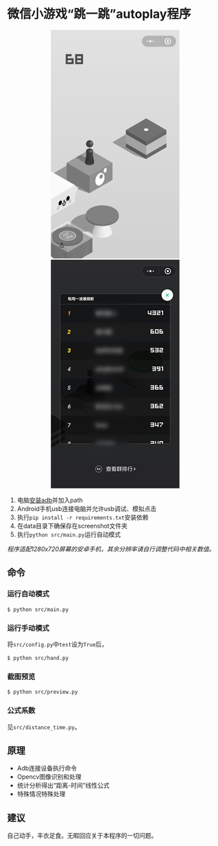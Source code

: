 # 微信小游戏“跳一跳”autoplay程序

<p align="center">
<img src="https://raw.githubusercontent.com/shenfe/wechat-jump-game/master/readme_assets/game.png">
<img src="https://raw.githubusercontent.com/shenfe/wechat-jump-game/master/readme_assets/score.jpg">
</p>

1. 电脑[安装adb](https://www.xda-developers.com/install-adb-windows-macos-linux/)并加入path
1. Android手机usb连接电脑并允许usb调试、模拟点击
1. 执行`pip install -r requirements.txt`安装依赖
1. 在data目录下确保存在screenshot文件夹
1. 执行`python src/main.py`运行自动模式

*程序适配1280x720屏幕的安卓手机，其余分辨率请自行调整代码中相关数值。*

## 命令

### 运行自动模式

```commandline
$ python src/main.py
```

### 运行手动模式

将`src/config.py`中`test`设为`True`后，

```commandline
$ python src/hand.py
```

### 截图预览

```commandline
$ python src/preview.py
```

### 公式系数

见`src/distance_time.py`。

## 原理

* Adb连接设备执行命令
* Opencv图像识别和处理
* 统计分析得出“距离-时间”线性公式
* 特殊情况特殊处理

## 建议

自己动手，丰衣足食。无暇回应关于本程序的一切问题。
